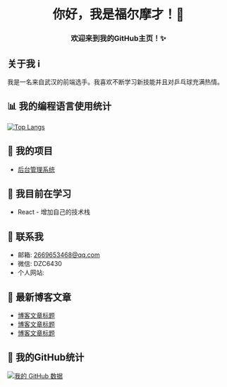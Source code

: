 <!-- 头部欢迎信息 -->
<h1 align="center">你好，我是福尔摩才！👋</h1>
<h3 align="center">欢迎来到我的GitHub主页！✨</h3>

<!-- 个人信息 -->
## 关于我 ℹ️

我是一名来自武汉的前端选手。我喜欢不断学习新技能并且对乒乓球充满热情。

<!-- 语言统计 -->
## 📊 我的编程语言使用统计

[![Top Langs](https://github-readme-stats.vercel.app/api/top-langs/?username=fuermocai&layout=compact&theme=vue-dark)](https://github.com/anuraghazra/github-readme-stats)

<!-- 项目 -->
## 🔭 我的项目

- [后台管理系统](https://github.com/fuermocai/Vue3-bigevent-admin.git)

<!-- 学习 -->
## 🌱 我目前在学习

- React - 增加自己的技术栈

<!-- 联系方式 -->
## 💬 联系我

- 邮箱: 2669653468@qq.com
- 微信: DZC6430
- 个人网站: 

<!-- 博客文章 -->
## 📝 最新博客文章

- [博客文章标题](链接)
- [博客文章标题](链接)
- [博客文章标题](链接)

<!-- 统计卡片 -->
## 🚀 我的GitHub统计

[![我的 GitHub 数据](https://github-readme-stats.vercel.app/api?username=fuermocai&show_icons=true&theme=vue-dark)](https://github.com/anuraghazra/github-readme-stats)


